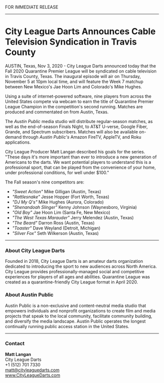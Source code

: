 FOR IMMEDIATE RELEASE

---

# City League Darts Announces Cable Television Syndication in Travis County

AUSTIN, Texas, Nov 3, 2020 - City League Darts announced today that the Fall 2020 Quarantine Premier League will be syndicated on cable television in Travis County, Texas. The inaugural episode will air on Thursday, November 5 at 10pm local time, and will feature the Week 7 matchup between New Mexico's Jae Hoon Lim and Colorado's Mike Hughes.

Using a suite of internet-powered software, nine players from across the United States compete via webcam to earn the title of Quarantine Premier League Champion in the competition's second running. Matches are produced and commentated on from Austin, Texas.

The _Austin Public_ media studio will distribute regular-season matches, as well as the end-of-season Finals Night, to AT&T U-verse, Google Fiber, Grande, and Spectrum subscribers. Matches will also be available on-demand through _Austin Public's_ Amazon FireTV, AppleTV, and Roku applications.

City League Producer Matt Langan described his goals for the series. "These days it's more important than ever to introduce a new generation of Americans to the darts. We want potential players to understand this is a professional sport, that can be played from the convenience of your home, under professional conditions, for well under $100."

The Fall season's nine competitors are:

- *"Sweet Action"* Mike Gilligan (Austin, Texas)
- *"Rattlesnake"* Jesse Hopper (Fort Worth, Texas)
- *"DJ My Q's"* Mike Hughes (Aurora, Colorado)
- *"Shenandoah Slinger"* Kenny Johnson (Waynesboro, Virginia)
- *"Old Boy"* Jae Hoon Lim (Santa Fe, New Mexico)
- *"The West Texas Marauder"* Jerry Melendez (Austin, Texas)
- *"The Beard"* Darron Ross (Austin, Texas)
- *"Toaster"* Dave Weyland (Detroit, Michigan)
- *"Silver Fox"* Seth Wilkerson (Austin, Texas)

---

### About City League Darts

Founded in 2018, City League Darts is an amateur darts organization dedicated to introducing the sport to new audiences across North America. City League provides professionally-managed social and competitive experiences for players of all ages and abilities. Quarantine League was created as a quarantine-friendly City League format in April 2020.

### About Austin Public

Austin Public is a non-exclusive and content-neutral media studio that empowers individuals and nonprofit organizations to create film and media projects that speak to the local community, facilitate community building, and diversify the media landscape. Austin Public operates the longest continually running public access station in the United States.

---

### Contact

**Matt Langan**  
City League Darts  
+1 (512) 701 7330  
matt@cityleaguedarts.com  
www.CityLeagueDarts.com

